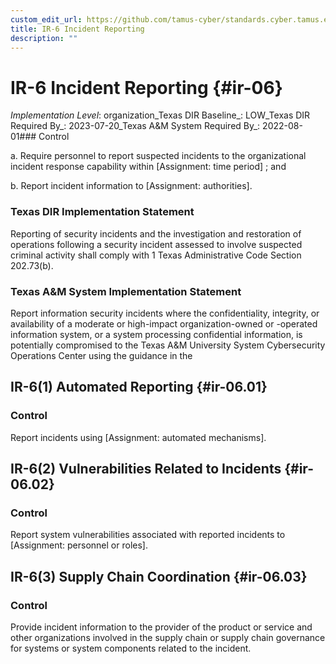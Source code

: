 ```yaml
---
custom_edit_url: https://github.com/tamus-cyber/standards.cyber.tamus.edu/tree/main/static/content/tamus.edu/TAMUS_profile.xml
title: IR-6 Incident Reporting
description: ""
---
```


# IR-6 Incident Reporting {#ir-06}

_Implementation Level_: organization_Texas DIR Baseline_: LOW_Texas DIR Required By_: 2023-07-20_Texas A&M System Required By_: 2022-08-01### Control

a. Require personnel to report suspected incidents to the organizational incident response capability within [Assignment: time period] ; and

b. Report incident information to [Assignment: authorities].

### Texas DIR Implementation Statement

Reporting of security incidents and the investigation and restoration of operations following a security incident assessed to involve suspected criminal activity shall comply with 1 Texas Administrative Code Section 202.73(b).

### Texas A&M System Implementation Statement

Report information security incidents where the confidentiality, integrity, or availability of a moderate or high-impact organization-owned or -operated information system, or a system processing confidential information, is potentially compromised to the Texas A&M University System Cybersecurity Operations Center using the guidance in the 

## IR-6(1) Automated Reporting {#ir-06.01}

### Control

Report incidents using [Assignment: automated mechanisms].

## IR-6(2) Vulnerabilities Related to Incidents {#ir-06.02}

### Control

Report system vulnerabilities associated with reported incidents to [Assignment: personnel or roles].

## IR-6(3) Supply Chain Coordination {#ir-06.03}

### Control

Provide incident information to the provider of the product or service and other organizations involved in the supply chain or supply chain governance for systems or system components related to the incident.

